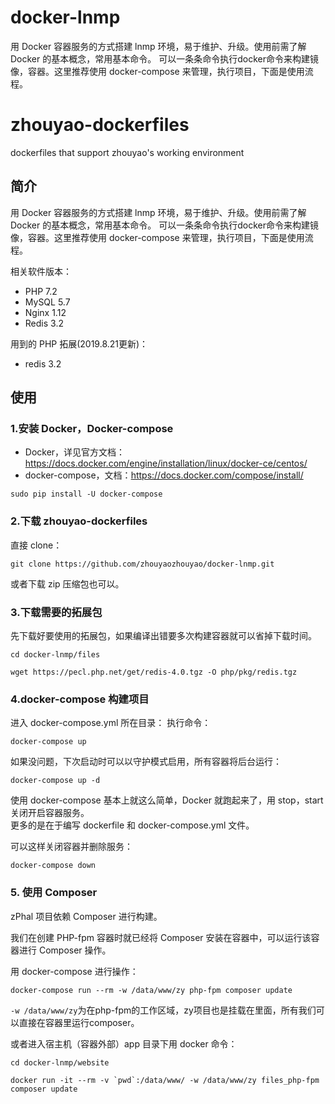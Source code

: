 # docker-lnmp
用 Docker 容器服务的方式搭建 lnmp 环境，易于维护、升级。使用前需了解 Docker 的基本概念，常用基本命令。 可以一条条命令执行docker命令来构建镜像，容器。这里推荐使用 docker-compose 来管理，执行项目，下面是使用流程。

# zhouyao-dockerfiles
dockerfiles that support zhouyao's working environment

## 简介
用 Docker 容器服务的方式搭建 lnmp 环境，易于维护、升级。使用前需了解 Docker 的基本概念，常用基本命令。
可以一条条命令执行docker命令来构建镜像，容器。这里推荐使用 docker-compose 来管理，执行项目，下面是使用流程。

相关软件版本：
- PHP 7.2
- MySQL 5.7
- Nginx 1.12
- Redis 3.2

用到的 PHP 拓展(2019.8.21更新)：
- redis 3.2

## 使用
### 1.安装 Docker，Docker-compose  
- Docker，详见官方文档：https://docs.docker.com/engine/installation/linux/docker-ce/centos/
- docker-compose，文档：https://docs.docker.com/compose/install/
```
sudo pip install -U docker-compose
```

### 2.下载 zhouyao-dockerfiles
直接 clone：
```
git clone https://github.com/zhouyaozhouyao/docker-lnmp.git
```
或者下载 zip 压缩包也可以。

### 3.下载需要的拓展包
先下载好要使用的拓展包，如果编译出错要多次构建容器就可以省掉下载时间。
```
cd docker-lnmp/files

wget https://pecl.php.net/get/redis-4.0.tgz -O php/pkg/redis.tgz  
```

### 4.docker-compose 构建项目
进入 docker-compose.yml 所在目录：
执行命令：
```
docker-compose up
```  

如果没问题，下次启动时可以以守护模式启用，所有容器将后台运行：  
```
docker-compose up -d
``` 

使用 docker-compose 基本上就这么简单，Docker 就跑起来了，用 stop，start 关闭开启容器服务。  
更多的是在于编写 dockerfile 和 docker-compose.yml 文件。 

可以这样关闭容器并删除服务：
```
docker-compose down
```

### 5. 使用 Composer
zPhal 项目依赖 Composer 进行构建。

我们在创建 PHP-fpm 容器时就已经将 Composer 安装在容器中，可以运行该容器进行 Composer 操作。

用 docker-compose 进行操作：
```
docker-compose run --rm -w /data/www/zy php-fpm composer update
```
`-w /data/www/zy`为在php-fpm的工作区域，zy项目也是挂载在里面，所有我们可以直接在容器里运行composer。

或者进入宿主机（容器外部）app 目录下用 docker 命令：
```
cd docker-lnmp/website

docker run -it --rm -v `pwd`:/data/www/ -w /data/www/zy files_php-fpm composer update
```
